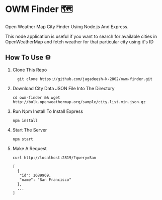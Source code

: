 # OWM Finder 🗺️

Open Weather Map City Finder Using Node.js And Express.

This node application is useful if you want to search for available cities in
OpenWeatherMap and fetch weather for that particular city using it's ID

## How To Use ⚙️

1. Clone This Repo

   ```
     git clone https://github.com/jagadeesh-k-2802/owm-finder.git
   ```

2. Download City Data JSON File Into The Directory

   ```
   cd owm-finder && wget http://bulk.openweathermap.org/sample/city.list.min.json.gz
   ```

3. Run Npm Install To Install Express

   ```
   npm install
   ```

4. Start The Server

   ```
   npm start
   ```

5. Make A Request

   ```
   curl http://localhost:2819/?query=San

   [
     {
      "id": 1689969,
      "name": "San Francisco"
     },
     ...
   ]
   ```
